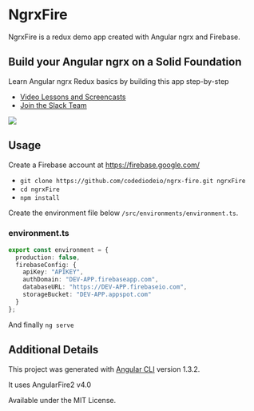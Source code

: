 # NgrxFire

NgrxFire is a redux demo app created with Angular ngrx and Firebase.

## Build your Angular ngrx on a Solid Foundation

Learn Angular ngrx Redux basics by building this app step-by-step

- [Video Lessons and Screencasts](https://angularfirebase.com)
- [Join the Slack Team](https://join.slack.com/angularfirebase/shared_invite/MjA2NTgxMTI0MTk2LTE0OTg4NTQ4MDAtMjhhZDIzMjc0Mg)

![](https://firebasestorage.googleapis.com/v0/b/firestarter-96e46.appspot.com/o/assets%2Fngrx-fire-demo.gif?alt=media&token=9e989b08-61d9-489e-87cd-5fe376fe97f8)

## Usage

Create a Firebase account at https://firebase.google.com/

- `git clone https://github.com/codediodeio/ngrx-fire.git ngrxFire`
- `cd ngrxFire`
- `npm install`

Create the environment file below `/src/environments/environment.ts`.

### environment.ts
```typescript
export const environment = {
  production: false,
  firebaseConfig: {
    apiKey: "APIKEY",
    authDomain: "DEV-APP.firebaseapp.com",
    databaseURL: "https://DEV-APP.firebaseio.com",
    storageBucket: "DEV-APP.appspot.com"
  }
};
```

And finally `ng serve`


## Additional Details

This project was generated with [Angular CLI](https://github.com/angular/angular-cli) version 1.3.2.

It uses AngularFire2 v4.0

Available under the MIT License.
